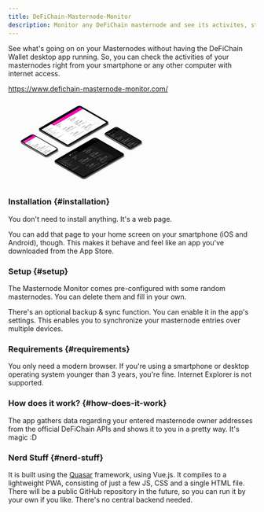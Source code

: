 ```yaml
---
title: DeFiChain-Masternode-Monitor
description: Monitor any DeFiChain masternode and see its activites, straight from your browser.
---
```


See what's going on on your Masternodes without having the DeFiChain Wallet desktop app running. So, you can check the activities of your masternodes right from your smartphone or any other computer with internet access.

https://www.defichain-masternode-monitor.com/

![thumb](./../media/services_EN_13_Defichain-masternode-monitor-moackup.png)

### Installation {#installation}

You don't need to install anything. It's a web page.

You can add that page to your home screen on your smartphone (iOS and Android), though. This makes it behave and feel like an app you've downloaded from the App Store.

### Setup {#setup}

The Masternode Monitor comes pre-configured with some random masternodes. You can delete them and fill in your own.

There's an optional backup & sync function. You can enable it in the app's settings. This enables you to synchronize your masternode entries over multiple devices.

### Requirements {#requirements}

You only need a modern browser. If you're using a smartphone or desktop operating system younger than 3 years, you're fine. Internet Explorer is not supported.

### How does it work? {#how-does-it-work}

The app gathers data regarding your entered masternode owner addresses from the official DeFiChain APIs and shows it to you in a pretty way. It's magic :D

### Nerd Stuff {#nerd-stuff}

It is built using the [Quasar](https://quasar.dev) framework, using Vue.js. It compiles to a lightweight PWA, consisting of just a few JS, CSS and a single HTML file. There will be a public GitHub repository in the future, so you can run it by your own if you like. There's no central backend needed.
